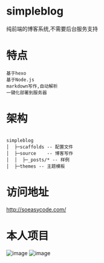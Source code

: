 # simpleblog
纯前端的博客系统,不需要后台服务支持

# 特点
```
基于hexo
基于Node.js
markdown写作,自动解析
一键化部署到服务器
```
# 架构
```
 
simpleblog
│  ├─scaffolds -- 配置文件
│  ├─source    -- 博客写作
│  │  ├─_posts/* -- 样例
│  ├─themes -- 主题模板
```
# 访问地址
http://soeasycode.com/

# 本人项目
![image](https://user-images.githubusercontent.com/31846353/180915244-adc85dbb-5a7e-442b-9278-59404c456526.png)
![image](https://user-images.githubusercontent.com/31846353/180915295-9eb1656c-2221-4b43-982f-53ed910724b6.png)
